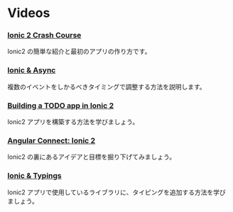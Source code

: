 # Videos

### [Ionic 2 Crash Course](https://www.youtube.com/watch?v=O2WiI9QrS5s&feature=youtu.be)

Ionic2 の簡単な紹介と最初のアプリの作り方です。

### [Ionic &amp; Async](https://blog.ionicframework.com/screencast-ionic-async/)

複数のイベントをしかるべきタイミングで調整する方法を説明します。

### [Building a TODO app in Ionic 2](http://www.joshmorony.com/build-a-todo-app-from-scratch-with-ionic-2-video-tutorial/)

Ionic2 アプリを構築する方法を学びましょう。

### [Angular Connect: Ionic 2](https://www.youtube.com/watch?v=bAlydPwFONY)

Ionic2 の裏にあるアイデアと目標を掘り下げてみましょう。

### [Ionic &amp; Typings](https://blog.ionicframework.com/ionic-and-typings/)

Ionic2 アプリで使用しているライブラリに、タイピングを追加する方法を学びましょう。
